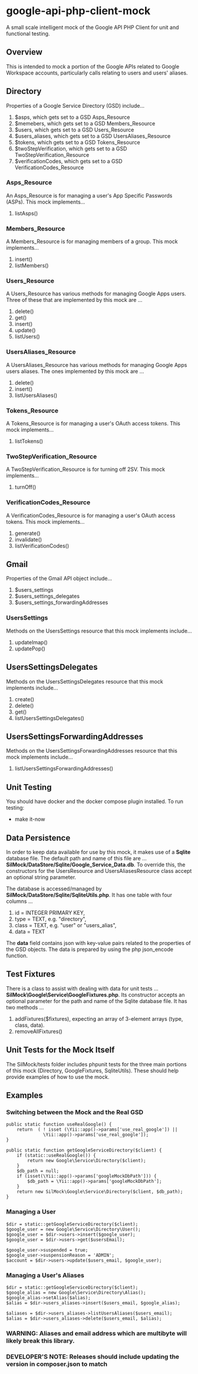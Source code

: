 google-api-php-client-mock
==========================
A small scale intelligent mock of the Google API PHP Client for unit and
functional testing.

Overview
--------
This is intended to mock a portion of the Google APIs related to
Google Workspace accounts, particularly calls relating to users and users'
aliases.

## Directory
Properties of a Google Service Directory (GSD) include...

1. $asps, which gets set to a GSD Asps_Resource
2. $memebers, which gets set to a GSD Members_Resource
3. $users, which gets set to a GSD Users_Resource
4. $users_aliases, which gets set to a GSD UsersAliases_Resource
5. $tokens, which gets set to a GSD Tokens_Resource
6. $twoStepVerification, which gets set to a GSD TwoStepVerification_Resource
7. $verificationCodes, which gets set to a GSD VerificationCodes_Resource

### Asps_Resource
An Asps_Resource is for managing a user's App Specific Passwords
(ASPs). This mock implements...

1. listAsps()

### Members_Resource
A Members_Resource is for managing members of a group.
This mock implements...

1. insert()
2. listMembers()

### Users_Resource
A Users_Resource has various methods for managing Google Apps users.
Three of these that are implemented by this mock are ...

1. delete()
2. get()
2. insert()
3. update()
4. listUsers()

### UsersAliases_Resource
A UsersAliases_Resource has various methods for managing Google Apps
users aliases.  The ones implemented by this mock are ...

1. delete()
2. insert()
3. listUsersAliases()

### Tokens_Resource
A Tokens_Resource is for managing a user's OAuth access tokens. This
mock implements...

1. listTokens()

### TwoStepVerification_Resource
A TwoStepVerification_Resource is for turning off 2SV. This
mock implements...

1. turnOff()

### VerificationCodes_Resource
A VerificationCodes_Resource is for managing a user's OAuth access tokens. This
mock implements...

1. generate()
2. invalidate()
3. listVerificationCodes()


## Gmail
Properties of the Gmail API object include...

1. $users_settings
2. $users_settings_delegates
3. $users_settings_forwardingAddresses

### UsersSettings
Methods on the UsersSettings resource that this mock implements include...

1. updateImap()
2. updatePop()

## UsersSettingsDelegates
Methods on the UsersSettingsDelegates resource that this mock implements
include...

1. create()
2. delete()
3. get()
4. listUsersSettingsDelegates()

## UsersSettingsForwardingAddresses
Methods on the UsersSettingsForwardingAddresses resource that this mock
implements include...

1. listUsersSettingsForwardingAddresses()

Unit Testing
------------
You should have docker and the docker compose plugin installed.
To run testing:
 - make it-now

Data Persistence
----------------
In order to keep data available for use by this mock, it makes use of a
**Sqlite** database file. The default path and name of this file are ...
**SilMock/DataStore/Sqlite/Google_Service_Data.db**.  To override this,
the constructors for the UsersResource and UsersAliasesResource class
accept an optional string parameter.

The database is accessed/managed by
**SilMock/DataStore/Sqlite/SqliteUtils.php**.  It has one table with
four columns ...

1. id  = INTEGER PRIMARY KEY,
2. type = TEXT,  e.g. "directory",
3. class = TEXT, e.g. "user" or "users_alias",
4. data = TEXT

The **data** field contains json with key-value pairs related to the
properties of the GSD objects.  The data is prepared by using the php
json_encode function.

Test Fixtures
-------------
There is a class to assist with dealing with data for unit tests ...
**SilMock\Google\Service\GoogleFixtures.php**.  Its constructor accepts
an optional parameter for the path and name of the Sqlite database file.
It has two methods ...

1. addFixtures($fixtures), expecting an array of 3-element arrays
    (type, class, data).
2. removeAllFixtures()

Unit Tests for the Mock Itself
------------------------------
The SilMock/tests folder includes phpunit tests for the three main
portions of this mock (Directory, GoogleFixtures, SqliteUtils).
These should help provide examples of how to use the mock.

Examples
--------

### Switching between the Mock and the Real GSD
    public static function useRealGoogle() {
        return  ( ! isset (\Yii::app()->params['use_real_google']) ||
                  \Yii::app()->params['use_real_google']);
    }

    public static function getGoogleServiceDirectory($client) {
        if (static::useRealGoogle()) {
            return new Google\Service\Directory($client);
        }
        $db_path = null;
        if (isset(\Yii::app()->params['googleMockDbPath'])) {
            $db_path = \Yii::app()->params['googleMockDbPath'];
        }
        return new SilMock\Google\Service\Directory($client, $db_path);
    }

### Managing a User
    $dir = static::getGoogleServiceDirectory($client);
    $google_user = new Google\Service\Directory\User();
    $google_user = $dir->users->insert($google_user);
    $google_user = $dir->users->get($usersEmail);

    $google_user->suspended = true;
    $google_user->suspensionReason = 'ADMIN';
    $account = $dir->users->update($users_email, $google_user);

### Managing a User's Aliases
    $dir = static::getGoogleServiceDirectory($client);
    $google_alias = new Google\Service\Directory\Alias();
    $google_alias->setAlias($alias);
    $alias = $dir->users_aliases->insert($users_email, $google_alias);

    $aliases = $dir->users_aliases->listUsersAliases($users_email);
    $alias = $dir->users_aliases->delete($users_email, $alias);

### WARNING: Aliases and email address which are multibyte will likely break this library.

### DEVELOPER'S NOTE: Releases should include updating the version in composer.json to match
